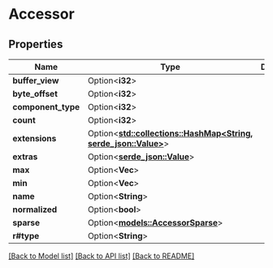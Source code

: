 # Accessor

## Properties

Name | Type | Description | Notes
------------ | ------------- | ------------- | -------------
**buffer_view** | Option<**i32**> |  | [optional]
**byte_offset** | Option<**i32**> |  | [optional]
**component_type** | Option<**i32**> |  | [optional]
**count** | Option<**i32**> |  | [optional]
**extensions** | Option<[**std::collections::HashMap<String, serde_json::Value>**](serde_json::Value.md)> |  | [optional]
**extras** | Option<[**serde_json::Value**](.md)> |  | [optional]
**max** | Option<**Vec<f64>**> |  | [optional]
**min** | Option<**Vec<f64>**> |  | [optional]
**name** | Option<**String**> |  | [optional]
**normalized** | Option<**bool**> |  | [optional]
**sparse** | Option<[**models::AccessorSparse**](AccessorSparse.md)> |  | [optional]
**r#type** | Option<**String**> |  | [optional]

[[Back to Model list]](../README.md#documentation-for-models) [[Back to API list]](../README.md#documentation-for-api-endpoints) [[Back to README]](../README.md)


